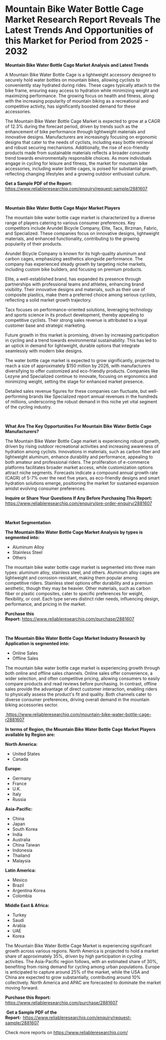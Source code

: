 <p><h1>Mountain Bike Water Bottle Cage Market Research Report Reveals The Latest Trends And Opportunities of this Market for Period from 2025 - 2032</h1></p><p><strong>Mountain Bike Water Bottle Cage Market Analysis and Latest Trends</strong></p>
<p><p>A Mountain Bike Water Bottle Cage is a lightweight accessory designed to securely hold water bottles on mountain bikes, allowing cyclists to conveniently stay hydrated during rides. These cages typically attach to the bike frame, ensuring easy access to hydration while minimizing weight and maximizing performance. The growing focus on health and fitness, along with the increasing popularity of mountain biking as a recreational and competitive activity, has significantly boosted demand for these accessories.</p><p>The Mountain Bike Water Bottle Cage Market is expected to grow at a CAGR of 12.3% during the forecast period, driven by trends such as the enhancement of bike performance through lightweight materials and innovative designs. Manufacturers are increasingly focusing on ergonomic designs that cater to the needs of cyclists, including easy bottle retrieval and robust securing mechanisms. Additionally, the rise of eco-friendly products made from sustainable materials reflects a broader consumer trend towards environmentally responsible choices. As more individuals engage in cycling for leisure and fitness, the market for mountain bike accessories, including water bottle cages, is poised for substantial growth, reflecting changing lifestyles and a growing outdoor enthusiast culture.</p></p>
<p><strong>Get a Sample PDF of the Report:&nbsp;</strong> <a href="https://www.reliableresearchiq.com/enquiry/request-sample/2881607?utm_campaign=2456&utm_medium=2&utm_source=Github&utm_content=ia&utm_term=12032025&utm_id=mountain-bike-water-bottle-cage">https://www.reliableresearchiq.com/enquiry/request-sample/2881607</a></p>
<p>&nbsp;</p>
<p><strong>Mountain Bike Water Bottle Cage Major Market Players</strong></p>
<p><p>The mountain bike water bottle cage market is characterized by a diverse range of players catering to various consumer preferences. Key competitors include Arundel Bicycle Company, Elite, Tacx, Birzman, Fabric, and Specialized. These companies focus on innovative designs, lightweight materials, and enhanced functionality, contributing to the growing popularity of their products.</p><p>Arundel Bicycle Company is known for its high-quality aluminum and carbon cages, emphasizing aesthetics alongside performance. The company has experienced steady growth by targeting niche markets, including custom bike builders, and focusing on premium products. </p><p>Elite, a well-established brand, has expanded its presence through partnerships with professional teams and athletes, enhancing brand visibility. Their innovative designs and materials, such as their use of composite plastics, make them a preferred choice among serious cyclists, reflecting a solid market growth trajectory.</p><p>Tacx focuses on performance-oriented solutions, leveraging technology and sports science in its product development, thereby appealing to competitive cyclists. Their strong sales revenue is attributed to a loyal customer base and strategic marketing.</p><p>Future growth in this market is promising, driven by increasing participation in cycling and a trend towards environmental sustainability. This has led to an uptick in demand for lightweight, durable options that integrate seamlessly with modern bike designs. </p><p>The water bottle cage market is expected to grow significantly, projected to reach a size of approximately $150 million by 2026, with manufacturers diversifying to offer customized and eco-friendly products. Companies like Lezyne and Specialized continue to innovate, focusing on ergonomics and minimizing weight, setting the stage for enhanced market presence.</p><p>Detailed sales revenue figures for these companies can fluctuate, but well-performing brands like Specialized report annual revenues in the hundreds of millions, underscoring the robust demand in this niche yet vital segment of the cycling industry.</p></p>
<p>&nbsp;</p>
<p><strong>What Are The Key Opportunities For Mountain Bike Water Bottle Cage Manufacturers?</strong></p>
<p><p>The Mountain Bike Water Bottle Cage market is experiencing robust growth, driven by rising outdoor recreational activities and increasing awareness of hydration among cyclists. Innovations in materials, such as carbon fiber and lightweight aluminum, enhance durability and performance, appealing to both amateur and professional riders. The proliferation of e-commerce platforms facilitates broader market access, while customization options attract niche segments. Forecasts indicate a compound annual growth rate (CAGR) of 5-7% over the next five years, as eco-friendly designs and smart hydration solutions emerge, positioning the market for sustained expansion amidst evolving consumer preferences.</p></p>
<p><strong>Inquire or Share Your Questions If Any Before Purchasing This Report:</strong> <a href="https://www.reliableresearchiq.com/enquiry/pre-order-enquiry/2881607?utm_campaign=2456&utm_medium=2&utm_source=Github&utm_content=ia&utm_term=12032025&utm_id=mountain-bike-water-bottle-cage">https://www.reliableresearchiq.com/enquiry/pre-order-enquiry/2881607</a></p>
<p>&nbsp;</p>
<p><strong>Market Segmentation</strong></p>
<p><strong>The Mountain Bike Water Bottle Cage Market Analysis by types is segmented into:</strong></p>
<p><ul><li>Aluminum Alloy</li><li>Stainless Steel</li><li>Others</li></ul></p>
<p><p>The mountain bike water bottle cage market is segmented into three main types: aluminum alloy, stainless steel, and others. Aluminum alloy cages are lightweight and corrosion-resistant, making them popular among competitive riders. Stainless steel options offer durability and a premium aesthetic, though they may be heavier. Other materials, such as carbon fiber or plastic composites, cater to specific preferences for weight, flexibility, or cost. Each type serves distinct rider needs, influencing design, performance, and pricing in the market.</p></p>
<p><strong>Purchase this Report:&nbsp;</strong><a href="https://www.reliableresearchiq.com/purchase/2881607?utm_campaign=2456&utm_medium=2&utm_source=Github&utm_content=ia&utm_term=12032025&utm_id=mountain-bike-water-bottle-cage">https://www.reliableresearchiq.com/purchase/2881607</a></p>
<p>&nbsp;</p>
<p><strong>The Mountain Bike Water Bottle Cage Market Industry Research by Application is segmented into:</strong></p>
<p><ul><li>Online Sales</li><li>Offline Sales</li></ul></p>
<p><p>The mountain bike water bottle cage market is experiencing growth through both online and offline sales channels. Online sales offer convenience, a wider selection, and often competitive pricing, allowing consumers to easily compare products and read reviews before purchasing. In contrast, offline sales provide the advantage of direct customer interaction, enabling riders to physically assess the product's fit and quality. Both channels cater to diverse consumer preferences, driving overall demand in the mountain biking accessories sector.</p></p>
<p><a href="https://www.reliableresearchiq.com/mountain-bike-water-bottle-cage-r2881607?utm_campaign=2456&utm_medium=2&utm_source=Github&utm_content=ia&utm_term=12032025&utm_id=mountain-bike-water-bottle-cage">&nbsp;https://www.reliableresearchiq.com/mountain-bike-water-bottle-cage-r2881607</a></p>
<p><strong>In terms of Region, the Mountain Bike Water Bottle Cage Market Players available by Region are:</strong></p>
<p>
    <p> <strong> North America: </strong>
        <ul>
            <li>United States</li>
            <li>Canada</li>
        </ul>
        </p> 
    <p> <strong> Europe: </strong>
        <ul>
            <li>Germany</li>
            <li>France</li>
            <li>U.K.</li>
            <li>Italy</li>
            <li>Russia</li>
        </ul>
        </p> 
    <p> <strong> Asia-Pacific: </strong>
        <ul>
            <li>China</li>
            <li>Japan</li>
            <li>South Korea</li>
            <li>India</li>
            <li>Australia</li>
            <li>China Taiwan</li>
            <li>Indonesia</li>
            <li>Thailand</li>
            <li>Malaysia</li>
        </ul>
        </p> 
    <p> <strong> Latin America: </strong>
        <ul>
            <li>Mexico</li>
            <li>Brazil</li>
            <li>Argentina Korea</li>
            <li>Colombia</li>
        </ul>
        </p> 
    <p> <strong> Middle East & Africa: </strong>
        <ul>
            <li>Turkey</li>
            <li>Saudi</li>
            <li>Arabia</li>
            <li>UAE</li>
            <li>Korea</li>
        </ul>
    </p>
    </p>
<p><p>The Mountain Bike Water Bottle Cage Market is experiencing significant growth across various regions. North America is projected to hold a market share of approximately 35%, driven by high participation in cycling activities. The Asia-Pacific region follows, with an estimated share of 30%, benefiting from rising demand for cycling among urban populations. Europe is anticipated to capture around 25% of the market, while the USA and China are expected to grow substantially, contributing around 10% collectively. North America and APAC are forecasted to dominate the market moving forward.</p></p>
<p><strong>Purchase this Report: </strong><a href="https://www.reliableresearchiq.com/purchase/2881607?utm_campaign=2456&utm_medium=2&utm_source=Github&utm_content=ia&utm_term=12032025&utm_id=mountain-bike-water-bottle-cage">https://www.reliableresearchiq.com/purchase/2881607</a></p>
<p>&nbsp;<strong>Get a Sample PDF of the Report:&nbsp;&nbsp;</strong><a href="https://www.reliableresearchiq.com/enquiry/request-sample/2881607?utm_campaign=2456&utm_medium=2&utm_source=Github&utm_content=ia&utm_term=12032025&utm_id=mountain-bike-water-bottle-cage">https://www.reliableresearchiq.com/enquiry/request-sample/2881607</a></p>
<p><strong></strong></p>
<p>Check more reports on <a href="https://www.reliableresearchiq.com/?utm_campaign=2456&utm_medium=2&utm_source=Github&utm_content=ia&utm_term=12032025&utm_id=mountain-bike-water-bottle-cage">https://www.reliableresearchiq.com/</a></p>